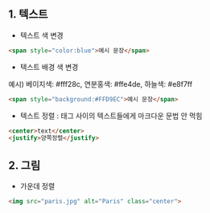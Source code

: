 ## 1. 텍스트
* 텍스트 색 변경
```html
<span style="color:blue">예시 문장</span>
```
* 텍스트 배경 색 변경

예시) 베이지색: #fff28c, 연분홍색: #ffe4de, 하늘색: #e8f7ff
```html
<span style="background:#FFD9EC">예시 문장</span>
```


* 텍스트 정렬 : 태그 사이의 텍스트들에게 마크다운 문법 안 먹힘
```html
<center>text</center>
<justify>양쪽정렬</justify>
```

## 2. 그림
* 가운데 정렬
```html
<img src="paris.jpg" alt="Paris" class="center">
```

